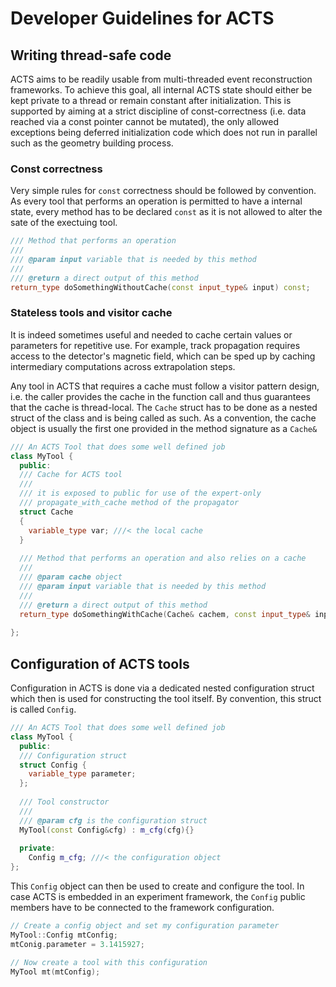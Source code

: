 # Developer Guidelines for ACTS


## Writing thread-safe code

ACTS aims to be readily usable from multi-threaded event reconstruction frameworks. To achieve this goal, all internal ACTS state should either be kept private to a thread or remain constant after initialization. This is supported by aiming at a strict discipline of const-correctness (i.e. data reached via a const pointer cannot be mutated), the only allowed exceptions being deferred initialization code which does not run in parallel such as the geometry building process.

### Const correctness

Very simple rules for `const` correctness should be followed by convention. As every tool that performs an operation is permitted to have a internal state, every method has to be declared `const` as it is not allowed to alter the sate of the exectuing tool.
    
```cpp
/// Method that performs an operation
/// 
/// @param input variable that is needed by this method
/// 
/// @return a direct output of this method
return_type doSomethingWithoutCache(const input_type& input) const; 
```

### Stateless tools and visitor cache

It is indeed sometimes useful and needed to cache certain values or parameters for repetitive use. For example, track propagation requires access to the detector's magnetic field, which can be sped up by caching intermediary computations across extrapolation steps.

Any tool in ACTS that requires a cache must follow a visitor pattern design, i.e. the caller provides the cache in the function call and thus guarantees that the cache is thread-local. The ``Cache`` struct has to be done as a nested struct of the class and is being called as such. As a convention, the cache object is usually the first one provided in the method signature as a `Cache&`

```cpp
/// An ACTS Tool that does some well defined job
class MyTool {
  public:
  /// Cache for ACTS tool
  ///
  /// it is exposed to public for use of the expert-only
  /// propagate_with_cache method of the propagator
  struct Cache
  {
    variable_type var; ///< the local cache 
  }
  
  /// Method that performs an operation and also relies on a cache
  /// 
  /// @param cache object
  /// @param input variable that is needed by this method
  /// 
  /// @return a direct output of this method
  return_type doSomethingWithCache(Cache& cachem, const input_type& input) const; 
  
};
```
  

## Configuration of ACTS tools

Configuration in ACTS is done via a dedicated nested configuration struct which then is used for constructing the tool itself. By convention, this struct is called `Config`.

```cpp
/// An ACTS Tool that does some well defined job
class MyTool {
  public:
  /// Configuration struct
  struct Config {
    variable_type parameter;
  };
  
  /// Tool constructor
  /// 
  /// @param cfg is the configuration struct
  MyTool(const Config&cfg) : m_cfg(cfg){}
   
  private:
    Config m_cfg; ///< the configuration object
};
```

This `Config` object can then be used to create and configure the tool. In case ACTS is embedded in an experiment framework,
the `Config` public members have to be connected to the framework configuration.

```cpp
// Create a config object and set my configuration parameter
MyTool::Config mtConfig;
mtConig.parameter = 3.1415927;

// Now create a tool with this configuration
MyTool mt(mtConfig);
```
    
